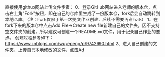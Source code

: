 直接使用github网站上传文件步骤：
0、登录GitHub网站进入老师的版本仓，点击右上角"Fork"按钮，即在自己的仓库里生成了一份版本仓，fork后会自动跳转到本地仓库。（注：Fork仅限于第一次提交作业创建，后续不需要再点Fork）
1、在fork下来的版本仓中点击Add File->Create new file新建自己的文件夹，因不支持空文件夹的创建，所以建议可创建一个README.md文件，用于记录自己作业的要点。
创建过程参考如下：https://www.cnblogs.com/wuyepeng/p/9742690.html
2、进入自己创建的文件夹，上传自己本地修改的文件。点击Ad
